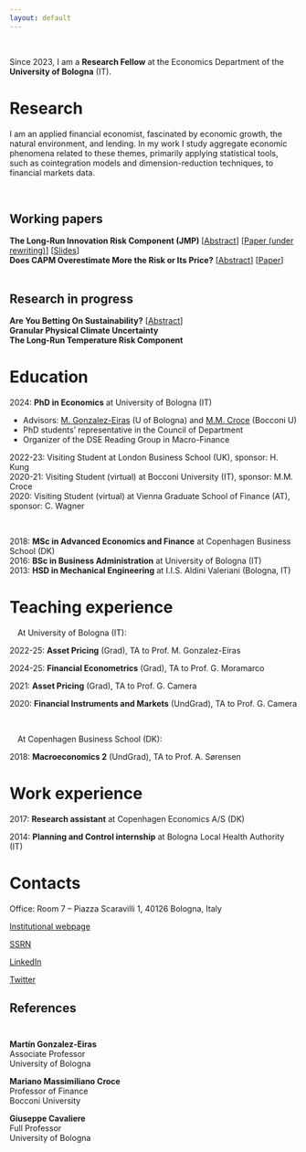 ```yaml
---
layout: default
---
```


<!-- > Welcome! 
>  -->

<br>

Since 2023, I am a **Research Fellow** at the Economics Department of the **University of Bologna** (IT).

# Research

I am an applied financial economist, fascinated by economic growth, the natural environment, and lending. In my work I study aggregate economic phenomena related to these themes, primarily applying statistical tools, such as cointegration models and dimension-reduction techniques, to financial markets data.
<!-- and mechanisms -->

<br>

## Working papers

<!-- style="text-align: center; margin-block: 10px;" -->
<div class="paper_entry"> <strong>The Long-Run Innovation Risk Component (JMP) </strong>  [<a href="#" class="toggleLink">Abstract</a>]  [<a href="https://github.com/ffabio-econ/ffabio-econ.github.io/raw/main/assets/docs/franceschini-rdlrr.pdf">Paper (under rewriting)</a>]  [<a href="https://github.com/ffabio-econ/ffabio-econ.github.io/raw/main/assets/docs/Franceschini-rd_lrr-pres.pdf">Slides</a>] 
<p class="abstracttxt" style="display: none;"> This paper provides empirical evidence that aggregate Research and Development (R&D) drives persistent fluctuations in productivity growth and that these embody a risk priced in financial markets. The analysis relies on a definition of R&D intensity that is cast in a semi-endogenous growth framework, where its deviations from the long-run equilibrium level are reflected in the Error Correction Term of the cointegration between R&D and Total Factor Productivity. This R&D measure results having more desirable statistical properties compared to the fully endogenous case, such as a persistence that matches previous evidence on productivity long-run risk and, more importantly, a stationary behavior. Stationarity allows to reliably document key theoretical predictions, the most notable of which is a significant cross-sectional risk premium associated to stocks' cash-flows sensitivities. </p>
 </div>


<div class="paper_entry"><strong>Does CAPM Overestimate More the Risk or Its Price?</strong> [<a href="#" class="toggleLink">Abstract</a>] [<a href="https://github.com/ffabio-econ/ffabio-econ.github.io/raw/main/assets/docs/franceschini-lra.pdf">Paper</a>]
<p class="abstracttxt" style="display: none;"> CAPM is known to empirically underestimate expected returns of low-risk assets and overestimate those with high risk. This paper studies how risks omission and funding tightness jointly contribute to explaining this anomaly, with the former affecting the definition of assets’ riskiness and the latter affecting how risk is remunerated. Theoretically, the two effects are shown to counteract each other. Empirically, the spread related to binding leverage constraints is found to be significant at 2% yearly. Nonetheless, average returns of portfolios that exploit this anomaly are found to mostly reflect omitted risks, contrasting how they have been used in previous analysis. </p> 
</div>

<br>

## Research in progress 

<div class="paper_entry"><strong>Are You Betting On Sustainability?</strong> [<a href="#" class="toggleLink">Abstract</a>]
<p class="abstracttxt" style="display: none;"> When sustainability of assets is appreciated, its effect on the discount rates does not depend on the sustainability of the asset priced only, but it is intrinsically mediated by the risk profile of the asset itself. This has significant implications for the measurement of the actual spreads associated to sustainability concerns in financial markets as well as for hedging changes in the sustainability concerns. Specifically, (1) average returns of long-short portfolios of assets sorted on sustainability can be totally unrelated to the priced spread and (2) the effectiveness of assets in hedging changes to the sustainability concerns will depend on assets' "sustainability intensity" and their risk <i>jointly</i>. The main implications are tested on a ESG score measure for US stocks, revealing, in fact, a detachment between the average excess return of a high-minus-low ESG portfolio and the measured ESG spread. </p> 
</div>

<div class="paper_entry"><strong>Granular Physical Climate Uncertainty</strong></div>

<div class="paper_entry"><strong>The Long-Run Temperature Risk Component</strong></div>

# Education

2024:  **PhD in Economics** at <span class = "locit">University of Bologna</span> (IT)
* Advisors: [M. Gonzalez-Eiras](https://sites.google.com/view/mgeiras/inicio) (U of Bologna) and [M.M. Croce](https://sites.google.com/view/mmcroce/home) (Bocconi U)
* PhD students’ representative in the Council of Department
* Organizer of the DSE Reading Group in Macro-Finance

<!-- 2023-24: Research Fellowship at <span class = "locit">University of Bologna</span> (IT), supervisor: G. Cavaliere <br> -->
2022-23: Visiting Student at <span class = "locit">London Business School</span> (UK), sponsor: H. Kung <br>
2020-21: Visiting Student (virtual) at <span class = "locit">Bocconi University</span> (IT), sponsor: M.M. Croce <br>
2020: Visiting Student (virtual) at <span class = "locit">Vienna Graduate School of Finance</span> (AT), sponsor: C. Wagner <br>

<br>

2018: **MSc in Advanced Economics and Finance** at <span class = "locit">Copenhagen Business School</span> (DK) <br>
2016: **BSc in Business Administration** at <span class = "locit">University of Bologna</span> (IT) <br>
2013: **HSD in Mechanical Engineering** at <span class = "locit">I.I.S. Aldini Valeriani</span> (Bologna, IT) <br>




# Teaching experience
&emsp;At <span class = "locit">University of Bologna</span> (IT):

2022-25: **Asset Pricing** (Grad), TA to Prof. M. Gonzalez-Eiras

2024-25: **Financial Econometrics** (Grad), TA to Prof. G. Moramarco

2021: **Asset Pricing** (Grad), TA to Prof. G. Camera

2020: **Financial Instruments and Markets** (UndGrad), TA to Prof. G. Camera

<br>

&emsp;At <span class = "locit">Copenhagen Business School</span> (DK):

2018: **Macroeconomics 2** (UndGrad), TA to Prof. A. Sørensen

# Work experience
2017: **Research assistant** at <span class = "locit">Copenhagen Economics A/S</span> (DK) 

2014: **Planning and Control internship** at <span class = "locit">Bologna Local Health Authority</span> (IT) 


# Contacts
Office: Room 7 – Piazza Scaravilli 1, 40126 Bologna, Italy <br> <!-- (former DiSA library) -->

<!-- [SSRN Author page](https://papers.ssrn.com/sol3/cf_dev/AbsByAuth.cfm?per_id=2836171) <br> -->
[Institutional webpage](https://www.unibo.it/sitoweb/f.franceschini/en) <br>

[SSRN](https://papers.ssrn.com/sol3/cf_dev/AbsByAuth.cfm?per_id=2836171) <br>

[LinkedIn](https://www.linkedin.com/in/f-fabio/?locale=en_US) <br>

[Twitter](https://twitter.com/FFabio_econ) <br>


## References


<div class="three-columns" style="padding-block:10px">
    <p><strong>Martín Gonzalez-Eiras</strong><br>Associate Professor<br>University of Bologna<br></p>
    <!-- <span class="addrtxt">mge -> alum.mit.edu</span> -->
    <p><strong>Mariano Massimiliano Croce</strong><br>Professor of Finance<br>Bocconi University<br></p>
    <!-- <span class="addrtxt">mmc287 -> gmail.com</span> -->
    <p><strong>Giuseppe Cavaliere</strong><br>Full Professor<br>University of Bologna<br></p>
    <!-- <span class="addrtxt">giuseppe.cavaliere -> unibo.it</span> -->
</div>


<!-- [~~another page~~](./another-page.html). -->

<!-- | head1        | head two          | three |
|:-------------|:------------------|:------|
| ok           | good swedish fish | nice  |
| out of stock | good and plenty   | nice  |
| ok           | good `oreos`      | hmm   |
| ok           | good `zoute` drop | yumm  | -->

<!-- <img style="margin-left: auto;margin-right: auto;"  src="/assets/img/oibafox.png" alt="oibafox" /> -->




<!-- <dl>
<dt>Name</dt>
<dd>Godzilla</dd>
<dt>Born</dt>
<dd>1952</dd>
<dt>Birthplace</dt>
<dd>Japan</dd>
<dt>Color</dt>
<dd>Green</dd>
</dl> -->


<!-- ```
The final element.
``` -->
